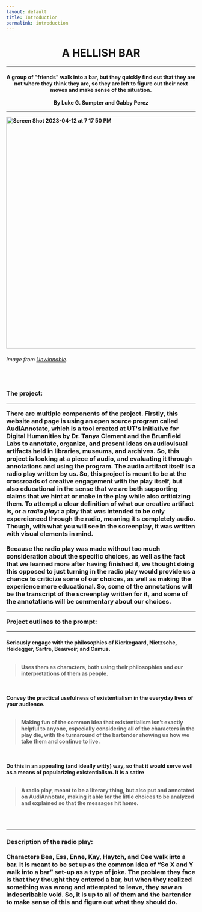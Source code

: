 ```yaml
---
layout: default
title: Introduction
permalink: introduction
---
```

<!-- Add an essay or interpretive material below this line,
using HTML or markdown.  Do not modify this file above this line -->
<center><h1><b>A HELLISH BAR</b></h1></center>
<hr>
<h4><center>A group of "friends" walk into a bar, but they quickly find out that they are not where they think they are, so they are left to figure out their next moves and make sense of the situation. 
<br>
  <br>
  By Luke G. Sumpter and Gabby Perez</center>
  <hr>
  <img align="center" width="617" alt="Screen Shot 2023-04-12 at 7 17 50 PM" src="https://user-images.githubusercontent.com/122332459/231613571-95ffc47e-b01a-4cf1-91fd-e610e1617e17.png">
  <h6>Image from <a href="https://unwinnable.com/2020/01/14/when-in-hell-we-do-shots-at-the-bar/">Unwinnable</a>.</h6>
  <br>
  <h3><b>The project:</b>
  <hr>
There are multiple components of the project. Firstly, this website and page is using an open source program called AudiAnnotate, which is a tool created at UT's Initiative for Digital Humanities by Dr. Tanya Clement and the Brumfield Labs to annotate, organize, and present ideas on audiovisual artifacts held in libraries, museums, and archives. So, this project is looking at a piece of audio, and evaluating it through annotations and using the program. The audio artifact itself is a radio play written by us. So, this project is meant to be at the crossroads of creative engagement with the play itself, but also educational in the sense that we are both supporting claims that we hint at or make in the play while also criticizing them. To attempt a clear definition of what our creative artifact is, or a <i>radio play</i>: a play that was intended to be only expereienced through the radio, meaning it s completely audio. Though, with what you will see in the screenplay, it was written with visual elements in mind.
  <br>
  <br>
Because the radio play was made without too much consideration about the specific choices, as well as the fact that we learned more after having finished it, we thought doing this opposed to just turning in the radio play would provide us a chance to criticize some of our choices, as well as making the experience more educational. So, some of the annotations will be the transcript of the screenplay written for it, and some of the annotations will be commentary about our choices.
  <hr>
 <b>Project outlines to the prompt:</b>
  <hr>
<h4>Seriously engage with the philosophies of Kierkegaard, Nietzsche, Heidegger, Sartre, Beauvoir, and Camus. 
  <br>
  <br>
<blockquote>Uses them as characters, both using their philosophies and our interpretations of them as people.</blockquote>
  <br>
  <br>
Convey the practical usefulness of existentialism in the everyday lives of your audience.
  <br>
  <br>
<blockquote>Making fun of the common idea that existentialism isn’t exactly helpful to anyone, especially considering all of the characters in the play die, with the turnaround of the bartender showing us how we take them and continue to live. </blockquote>
  <br>
  <br>
  Do this in an appealing (and ideally witty) way, so that it would serve well as a means of popularizing existentialism.
It is a satire
  <br>
  <br>
<blockquote>A radio play, meant to be a literary thing, but also put and annotated on AudiAnnotate, making it able for the little choices to be analyzed and explained so that the messages hit home. </blockquote>
<br>
  <br>
  <hr>
<h3><b>Description of the radio play:<b>
  <br>
  <br>
Characters Bea, Ess, Enne, Kay, Haytch, and Cee walk into a bar. It is meant to be set up as the common idea of “So X and Y walk into a bar” set-up as a type of joke. The problem they face is that they thought they entered a bar, but when they realized something was wrong and attempted to leave, they saw an indescribable void. So, it is up to all of them and the bartender to make sense of this and figure out what they should do. 
